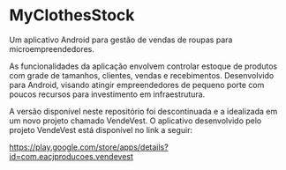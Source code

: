 # MyClothesStock
Um aplicativo Android para gestão de vendas de roupas para microempreendedores.

As funcionalidades da aplicação envolvem controlar estoque de produtos com grade de tamanhos, clientes, vendas e recebimentos.
Desenvolvido para Android, visando atingir empreendedores de pequeno porte com poucos recursos para investimento em infraestrutura.

A versão disponível neste repositório foi descontinuada e a idealizada em um novo projeto chamado VendeVest.
O aplicativo desenvolvido pelo projeto VendeVest está disponível no link a seguir:

https://play.google.com/store/apps/details?id=com.eacjproducoes.vendevest
